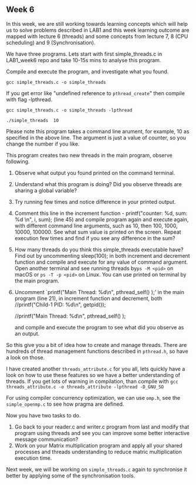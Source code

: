## Week 6

In this week, we are still working towards learning concepts which will help us to solve problems described in  LAB1 and this week learning outcome are mapped with lecture 6 (threads) and some concepts from lecture 7, 8 (CPU scheduling) and 9 (Synchronisation). 

We have three programs. Lets start with first simple_threads.c  in LAB1_week6 repo and take 10-15s mins to analyse this program.

Compile and execute the program, and investigate what you found.

`gcc simple_threads.c -o simple_threads`

If you get error like "undefined reference to `pthread_create`" then compile with flag -lpthread.

`gcc simple_threads.c -o simple_threads -lpthread`

`./simple_threads  10`

Please note this program takes a command line arument, for example,  10 as specified in the above line. The argument  is just a value of counter, so you change the number if you like.

This program creates two new threads in the main program, observe following.

1. Observe what output you found printed on the command terminal.

2. Understand what this program is doing? Did you observe threads are sharing a global variable?

3. Try running few times and notice difference in your printed output.

4. Comment this line in the  increment function - printf("counter: %d, sum: %d \n", i, sum);  (line 45) and compile program again and execute again, with different command line arguments, such as 10, then 100, 1000, 10000, 100000. See what sum value is printed on the screen. Repeat execution few times and find if you see any difference in the sum?

5. How many threads do you think this simple_threads executable have? Find out by uncommenting sleep(100); in both increment and decrement function and compile and execute for any value of command argument. Open another terminal and see running threads by`ps -M <pid>` on macOS or `ps -T -p <pid>` on Linux.  You can use <PID>printed on terminal by the main program.

6. Uncomment `printf("Main Thread: %d\n", pthread_self() );' in the main program (line 21), in increment function  and decrement, both //printf("Child-1 PID: %d\n", getpid());

   //printf("Main Thread: %d\n", pthread_self() );

   and compile and execute the program to see what did you  observe as an output.

So this give you a bit of idea how to create and manage threads. There are hundreds of thread management  functions described in  `pthread.h`, so have a look on those.

I have created another `threads_attribute.c` for you all, lets quickly have a look on how to use these features so we have a better understanding of threads.
If you get lots of warning in compilation, than compile with 
`gcc threads_attribute.c -o threads_attribute -lpthread -D_GNU_SO `

For using compiler  concurrency optimization, we can use `omp.h`, see the `simple_openmp.c` to see how pragma are defined.

Now you have two tasks to do.

1. Go back to your reader.c and writer.c program from last and modify that program using threads and see you can improve some better interactive message communication? 
2. Work on your Matrix multiplication program and apply all your shared processes and threads understanding to reduce matric multiplication execution time.

Next week, we will be working on `simple_threads.c` again to synchronise it better by applying some of the synchronisation tools.



